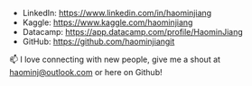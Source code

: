 - LinkedIn: https://www.linkedin.com/in/haominjiang
- Kaggle: https://www.kaggle.com/haominjiang
- Datacamp: https://app.datacamp.com/profile/HaominJiang
- GitHub: https://github.com/haominjiangit

📫 
I love connecting with new people, give me a shout at haominj@outlook.com or here on Github!
